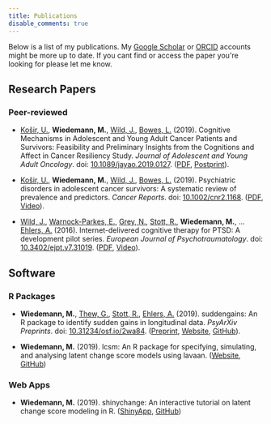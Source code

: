 ```yaml
---
title: Publications
disable_comments: true
---
```


Below is a list of my publications. 
My [Google Scholar](https://scholar.google.co.uk/citations?user=MlR2ow4AAAAJ&hl=en) or [ORCID](https://orcid.org/0000-0003-1991-282X) accounts might be more up to date. 
If you cant find or access the paper you're looking for please let me know.

## Research Papers
### Peer-reviewed

- [Košir, U.](https://twitter.com/UrskaKosir), **Wiedemann, M.**, [Wild, J.](https://twitter.com/drjenwild), [Bowes, L.](https://twitter.com/DrLucyBowes) (2019). 
Cognitive Mechanisms in Adolescent and Young Adult Cancer Patients and Survivors: Feasibility and Preliminary Insights from the Cognitions and Affect in Cancer Resiliency Study. 
_Journal of Adolescent and Young Adult Oncology_. 
doi: [10.1089/jayao.2019.0127](https://www.liebertpub.com/doi/10.1089/jayao.2019.0127).
([PDF](https://www.liebertpub.com/doi/pdf/10.1089/jayao.2019.0127), [Postprint](https://psyarxiv.com/d3cjy/)).

- [Košir, U.](https://twitter.com/UrskaKosir), **Wiedemann, M.**, [Wild, J.](https://twitter.com/drjenwild), [Bowes, L.](https://twitter.com/DrLucyBowes) (2019). 
Psychiatric disorders in adolescent cancer survivors: A systematic review of prevalence and predictors. 
_Cancer Reports_. 
doi: [10.1002/cnr2.1168](https://onlinelibrary.wiley.com/doi/full/10.1002/cnr2.1168).
([PDF](https://onlinelibrary.wiley.com/doi/epdf/10.1002/cnr2.1168), [Video](https://youtu.be/4SBjIkFNAGQ)).

- [Wild, J.](https://twitter.com/drjenwild), [Warnock-Parkes, E.](https://twitter.com/EmmaWParkes), [Grey, N.](https://twitter.com/nickdgrey), [Stott, R.](https://twitter.com/DrRichardStott), **Wiedemann, M.**, … [Ehlers, A.](https://www.psy.ox.ac.uk/team/anke-ehlers) (2016). 
Internet-delivered cognitive therapy for PTSD: A development pilot series. 
_European Journal of Psychotraumatology_. 
doi: [10.3402/ejpt.v7.31019](https://www.tandfonline.com/doi/abs/10.3402/ejpt.v7.31019?needAccess=true#).
([PDF](https://www.tandfonline.com/doi/pdf/10.3402/ejpt.v7.31019?needAccess=true&), [Video](http://www.oxcadat.org/ptsd)).

## Software
### R Packages

- **Wiedemann, M.**, [Thew, G.](https://twitter.com/drgrahamthew), [Stott, R.](https://twitter.com/DrRichardStott), [Ehlers, A.](https://www.psy.ox.ac.uk/team/anke-ehlers) (2019). 
suddengains: An R package to identify sudden gains in longitudinal data. 
_PsyArXiv Preprints_.
doi: [10.31234/osf.io/2wa84](https://psyarxiv.com/2wa84/). ([Preprint](https://psyarxiv.com/2wa84/download), [Website](https://milanwiedemann.github.io/suddengains/), [GitHub](https://github.com/milanwiedemann/suddengains)).

- **Wiedemann, M.** (2019). lcsm: An R package for specifying, simulating, and analysing latent change score models using lavaan. ([Website](https://milanwiedemann.github.io/lcsm/), [GitHub](https://github.com/milanwiedemann/lcsm))

### Web Apps

- **Wiedemann, M.** (2019). shinychange: An interactive tutorial on latent change score modeling in R. ([ShinyApp](https://milanwiedemann.shinyapps.io/shinychange/), [GitHub](https://github.com/milanwiedemann/shinychange))